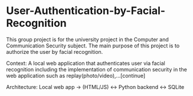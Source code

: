 # User-Authentication-by-Facial-Recognition
This group project is for the university project in the Computer and Communication Security subject. The main purpose of this project is to authorize the user by facial recognition.

Context:
  A local web application that authenticates user via facial recognition including the implementation of communication security in the web application such as replay(photo/video),...[continue]
  
Architecture:
  Local web app -> (HTML/JS) <-> Python backend <-> SQLite
  
